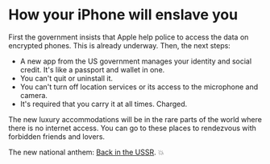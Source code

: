 # How your iPhone will enslave you
First the government insists that Apple help police to access the data on encrypted phones. This is already underway. Then, the next steps:
* A new app from the US government manages your identity and social credit. It's like a passport and wallet in one. 
* You can't quit or uninstall it.
* You can't turn off location services or its access to the microphone and camera.
* It's required that you carry it at all times. Charged.

The new luxury accommodations will be in the rare parts of the world where there is no internet access. You can go to these places to rendezvous with forbidden friends and lovers.

The new national anthem: <a href="https://www.youtube.com/watch?v=nS5_EQgbuLc">Back in the USSR</a>. :boom:

